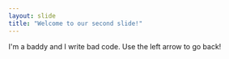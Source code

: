 ```yaml
---
layout: slide
title: "Welcome to our second slide!"
---
```

I'm a baddy and I write bad code.
Use the left arrow to go back!
